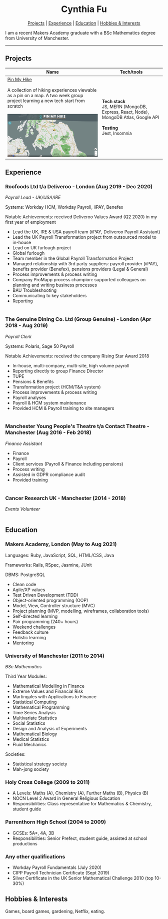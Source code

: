 <h1 align="center">
Cynthia Fu
</h1>

<div align="center">

[Projects](#projects) |
[Experience](#experience) |
[Education](#education) |
[Hobbies & Interests](#hobbies--interests) 

</div>


I am a recent Makers Academy graduate with a BSc Mathematics degree from University of Manchester.

---

## Projects

| Name                         | Tech/tools        |
| ---------------------------- | ----------------- |
| <a href="https://github.com/YinnyF/pin-my-hike">Pin My Hike</a><br><br> A collection of hiking experiences viewable as a pin on a map. A two week group project learning a new tech start from scratch <br><br> <img src="./images/pinmyhike.png" alt="screenshot of pinmyhike" width="400"/> | **Tech stack** <br> JS, MERN (MongoDB, Express, React, Node), MongoDB Atlas, Google API <br><br> **Testing**<br> Jest, Insomnia |


## Experience

### **Roofoods Ltd t/a Deliveroo** - London (Aug 2019 - Dec 2020)  
_Payroll Lead - UK/USA/IRE_

Systems: Workday HCM, Workday Payroll, iiPAY, Benefex

Notable Achievements: received Deliveroo Values Award (Q2 2020) in my first year of employment

* Lead the UK, IRE & USA payroll team (iiPAY, Deliveroo Payroll Assistant)
* Lead the UK Payroll Transformation project from outsourced model to in-house
* Lead on UK furlough project
* Global furlough
* Team member in the Global Payroll Transformation Project
* Managed relationship with 3rd party suppliers: payroll provider (iiPAY), benefits provider (Benefex), pensions providers (Legal & General)
* Process improvements & process writing
* Company ProMapp process champion: supported colleagues on planning and writing business processes
* BAU Troubleshooting
* Communicating to key stakeholders
* Reporting
<br><br>

### **The Genuine Dining Co. Ltd (Group Genuine)** - London (Apr 2018 - Aug 2019)  
_Payroll Clerk_

Systems: Polaris, Sage 50 Payroll

Notable Achievements: received the company Rising Star Award 2018

* In-house, multi-company, multi-site, high volume payroll
* Reporting directly to group Finance Director
* TUPE
* Pensions & Benefits
* Transformation project (HCM/T&A system)
* Process improvements & process writing
* Payroll analyses
* Payroll & HCM system maintenance
* Provided HCM & Payroll training to site managers
<br><br>

### **Manchester Young People's Theatre t/a Contact Theatre** - Manchester (Aug 2016 - Feb 2018)  
_Finance Assistant_

* Finance
* Payroll
* Client services (Payroll & Finance including pensions)
* Process writing
* Assisted in GDPR compliance audit
* Provided training
<br><br>

### **Cancer Research UK** - Manchester (2014 - 2018)  
_Events Volunteer_
<br><br>

<!-- ## Skills

Consider skills relevent to software development. Then consider your best skills. Pick 2-4 skills and write a short descriptive paragraph for each one. You should demonstrate how capable you are at this skill with examples.
(Using a STAR example Paragraph) Consider the questions below.

-STAR
-What was the situation/task? (ST)

-How was the skill used?

-What did you do? (action)

-What was the result? -->


<!-- #### This Skill

- Experience
- Achievements
- Evidence (STAR)

#### Another Skill

Descriptive paragraph of how capable you are at this skill and, if relevant, how it has developed (again use STAR for this)

- I achieved A during my work at B (job, or otherwise)
- I contributed to the growth of X while doing Y (job, or otherwise)
- I built this, made this, broke this, fixed this, etc.
- A link to some on-line evidence (blogs, videos, articles, etc.) -->

## Education

### Makers Academy, London (May to Aug 2021)

Languages: Ruby, JavaScript, SQL, HTML/CSS, Java

Frameworks: Rails, RSpec, Jasmine, JUnit

DBMS: PostgreSQL

* Clean code
* Agile/XP values
* Test Driven Development (TDD)
* Object-oriented programming (OOP)
* Model, View, Controller structure (MVC)
* Project planning (MVP, modelling, wireframes, collaboration tools)
* Self-directed learning
* Pair programming (240+ hours)
* Weekend challenges
* Feedback culture
* Holistic learning
* Mentoring

### University of Manchester (2011 to 2014)
_BSc Mathematics_

Third Year Modules:

* Mathematical Modelling in Finance
* Extreme Values and Financial Risk
* Martingales with Applications to Finance
* Statistical Computing
* Mathematical Programming
* Time Series Analysis
* Multivariate Statistics
* Social Statistics
* Design and Analysis of Experiments
* Mathematical Biology
* Medical Statistics
* Fluid Mechanics

Societies: 
* Statistical strategy society
* Mah-jong society

### Holy Cross College (2009 to 2011)

* A Levels: Maths (A), Chemistry (A), Further Maths (B), Physics (B)
* NOCN Level 2 Award in General Religious Education
* Responsibilities: Class representative for Mathematics & Chemistry, student guide

### Parrenthorn High School (2004 to 2009)

* GCSEs: 5A*, 4A, 3B
* Responsibilities: Senior Prefect, student guide, assisted at school productions 	


### Any other qualifications
* Workday Payroll Fundamentals (July 2020)
* CIPP Payroll Technician Certificate (Sept 2019)
* Silver Certificate in the UK Senior Mathematical Challenge 2010 (top 10-30%)

## Hobbies & Interests
Games, board games, gardening, Netflix, eating.
